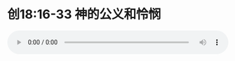 # 创18:16-33 神的公义和怜悯

<audio style="width: 100%;" preload="false" controls controlslist="nodownload"><source src="//cdn.wechat.edu.pl/audio/mp3/old/26651.mp3" type="audio/mpeg">Your browser does not support the audio element.</audio>


